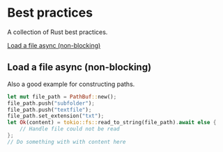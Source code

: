 # Best practices
A collection of Rust best practices.

[Load a file async (non-blocking)](#load-a-file-async-non-blocking)

## Load a file async (non-blocking)
Also a good example for constructing paths.
```rust
let mut file_path = PathBuf::new();
file_path.push("subfolder");
file_path.push("textfile");
file_path.set_extension("txt");
let Ok(content) = tokio::fs::read_to_string(file_path).await else {
    // Handle file could not be read
};
// Do something with with content here
```